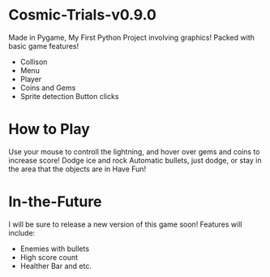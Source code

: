 # Cosmic-Trials-v0.9.0
Made in Pygame, My First Python Project involving graphics!
Packed with basic game features!
 - Collison
 - Menu
 - Player
 - Coins and Gems
 - Sprite detection Button clicks
# How to Play
Use your mouse to controll the lightning, and hover over gems and coins to increase score!
Dodge ice and rock
Automatic bullets, just dodge, or stay in the area that the objects are in
Have Fun!
# In-the-Future
I will be sure to release a new version of this game soon!
Features will include:
- Enemies with bullets
- High score count
- Healther Bar and etc.
